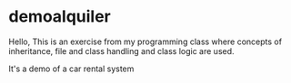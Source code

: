 # demoalquiler
Hello, This is an exercise from my programming class where concepts of inheritance, file and class handling and class logic are used.

It's a demo of a car rental system
